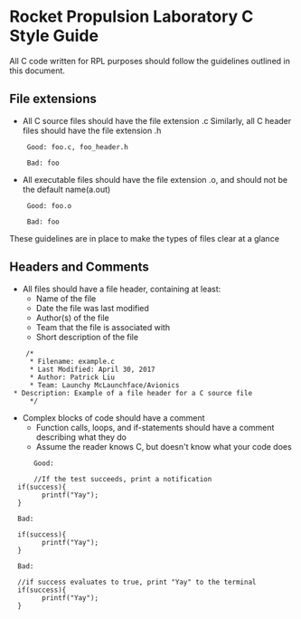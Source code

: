 Rocket Propulsion Laboratory C Style Guide
==========================================

All C code written for RPL purposes should follow the guidelines outlined
in this document.

File extensions
---------------

*  All C source files should have the file extension .c
   Similarly, all C header files should have the file extension .h

        Good: foo.c, foo_header.h

        Bad: foo

*  All executable files should have the file extension .o, and 
   should not be the default name(a.out) 

        Good: foo.o

        Bad: foo

These guidelines are in place to make the types of files clear at a glance

Headers and Comments
--------------------

*  All files should have a file header, containing at least:
   +   Name of the file
   +   Date the file was last modified
   +   Author(s) of the file
   +   Team that the file is associated with
   +   Short description of the file
<!-- -->
        /*
         * Filename: example.c
         * Last Modified: April 30, 2017
         * Author: Patrick Liu
         * Team: Launchy McLaunchface/Avionics
	 * Description: Example of a file header for a C source file
         */

* Complex blocks of code should have a comment 
   +   Function calls, loops, and if-statements should have a 
       comment describing what they do
   +   Assume the reader knows C, but doesn't know what your code does

 <!-- -->
          Good: 
           
          //If the test succeeds, print a notification
 	  if(success){
            printf("Yay");
	  }
           
	  Bad:
           
	  if(success){
            printf("Yay");
	  }
          
	  Bad: 
           
	  //if success evaluates to true, print "Yay" to the terminal
	  if(success){
            printf("Yay");
	  }
  

